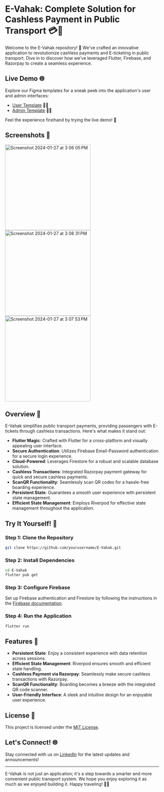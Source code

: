 # E-Vahak: Complete Solution for Cashless Payment in Public Transport 💳🚌

Welcome to the E-Vahak repository! 🚀 We've crafted an innovative application to revolutionize cashless payments and E-ticketing in public transport. Dive in to discover how we've leveraged Flutter, Firebase, and Razorpay to create a seamless experience.

## Live Demo 🌐

Explore our Figma templates for a sneak peek into the application's user and admin interfaces:

- [User Template](https://www.figma.com/proto/hn2rS1mbCdUBNX4dsVxzAn/Mobile-UI-kit-(Community)?page-id=456%3A2576&type=design&node-id=456-3527&viewport=-87%2C285%2C0.4&t=hMhgiH8aFEOmkb3n-1&scaling=scale-down&starting-point-node-id=456%3A3527&show-proto-sidebar=1&mode=design) 🚶‍♂️
- [Admin Template](https://www.figma.com/proto/hn2rS1mbCdUBNX4dsVxzAn/Mobile-UI-kit-(Community)?page-id=456%3A2576&type=design&node-id=459-4875&viewport=-87%2C285%2C0.4&t=hMhgiH8aFEOmkb3n-1&scaling=scale-down&starting-point-node-id=459%3A4875&show-proto-sidebar=1&mode=design) 👩‍💼

Feel the experience firsthand by trying the live demo! 📱

## Screenshots 📸
<img width="280" alt="Screenshot 2024-01-27 at 3 06 05 PM" src="https://github.com/abhi3940/e_vahak/assets/75218064/6ddd0909-1aa8-499e-bc6d-82899bf024b3">
<img width="280" alt="Screenshot 2024-01-27 at 3 08 31 PM" src="https://github.com/abhi3940/e_vahak/assets/75218064/18f81c4b-ee07-4b84-bebb-445a8809f926">
<img width="280" alt="Screenshot 2024-01-27 at 3 07 53 PM" src="https://github.com/abhi3940/e_vahak/assets/75218064/2094a971-0f66-4cdf-8930-c9893d1ad27d">



## Overview 📝

E-Vahak simplifies public transport payments, providing passengers with E-tickets through cashless transactions. Here's what makes it stand out:

- **Flutter Magic**: Crafted with Flutter for a cross-platform and visually appealing user interface.
- **Secure Authentication**: Utilizes Firebase Email-Password authentication for a secure login experience.
- **Cloud-Powered**: Leverages Firestore for a robust and scalable database solution.
- **Cashless Transactions**: Integrated Razorpay payment gateway for quick and secure cashless payments.
- **ScanQR Functionality**: Seamlessly scan QR codes for a hassle-free boarding experience.
- **Persistent State**: Guarantees a smooth user experience with persistent state management.
- **Efficient State Management**: Employs Riverpod for effective state management throughout the application.

## Try It Yourself! 🚀

### Step 1: Clone the Repository

```bash
git clone https://github.com/yourusername/E-Vahak.git
```

### Step 2: Install Dependencies

```bash
cd E-Vahak
flutter pub get
```

### Step 3: Configure Firebase

Set up Firebase authentication and Firestore by following the instructions in the [Firebase documentation](https://firebase.flutter.dev/docs/overview).

### Step 4: Run the Application

```bash
flutter run
```

## Features 🌟

- **Persistent State**: Enjoy a consistent experience with data retention across sessions.
- **Efficient State Management**: Riverpod ensures smooth and efficient state handling.
- **Cashless Payment via Razorpay**: Seamlessly make secure cashless transactions with Razorpay.
- **ScanQR Functionality**: Boarding becomes a breeze with the integrated QR code scanner.
- **User-Friendly Interface**: A sleek and intuitive design for an enjoyable user experience.

  
## License 📄

This project is licensed under the [MIT License](LICENSE).

## Let's Connect! 🌐

Stay connected with us on [LinkedIn](https://www.linkedin.com/in/abhijeet-savale/) for the latest updates and announcements!

---

E-Vahak is not just an application; it's a step towards a smarter and more convenient public transport system. We hope you enjoy exploring it as much as we enjoyed building it. Happy traveling! 🚌💨
